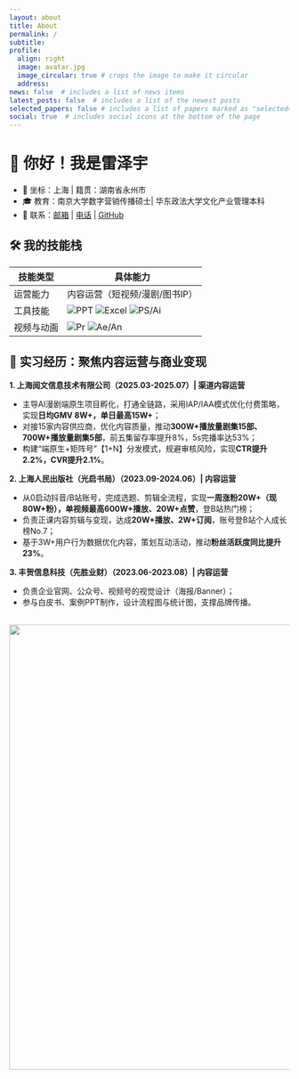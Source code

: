 ```yaml
---
layout: about
title: About
permalink: /
subtitle: 
profile:
  align: right
  image: avatar.jpg
  image_circular: true # crops the image to make it circular
  address: 
news: false  # includes a list of news items
latest_posts: false  # includes a list of the newest posts
selected_papers: false # includes a list of papers marked as "selected={true}"
social: true  # includes social icons at the bottom of the page
---
```




# 👋 你好！我是雷泽宇
- 📍 坐标：上海 | 籍贯：湖南省永州市
- 🎓 教育：南京大学数字营销传播硕士| 华东政法大学文化产业管理本科
- 📱 联系：[邮箱](mailto:Eazfan99@163.com) | [电话](tel:17374651500) | [GitHub](https://github.com/Eazfan99)



## 🛠️ 我的技能栈
| 技能类型       | 具体能力                                                                 |
|----------------|--------------------------------------------------------------------------|
| 运营能力       | 内容运营（短视频/漫剧/图书IP） | 渠道管理（抖音/快手/B站） | 用户画像分析 | 流量矩阵搭建 |
| 工具技能       | ![PPT](https://img.shields.io/badge/PPT-熟练-blue) ![Excel](https://img.shields.io/badge/Excel-数据分析-yellow) ![PS/Ai](https://img.shields.io/badge/PS%2FAi-设计制作-purple) |
| 视频与动画     | ![Pr](https://img.shields.io/badge/Pr-视频剪辑-red) ![Ae/An](https://img.shields.io/badge/Ae%2FAn-动画制作-green) |



## 📌 实习经历：聚焦内容运营与商业变现
**1. 上海阅文信息技术有限公司（2025.03-2025.07）| 渠道内容运营**
- 主导AI漫剧端原生项目孵化，打通全链路，采用IAP/IAA模式优化付费策略，实现**日均GMV 8W+，单日最高15W+**；
- 对接15家内容供应商，优化内容质量，推动**300W+播放量剧集15部、700W+播放量剧集5部**，前五集留存率提升8%，5s完播率达53%；
- 构建“端原生+矩阵号”【1+N】分发模式，规避审核风险，实现**CTR提升2.2%，CVR提升2.1%**。

**2. 上海人民出版社（光启书局）（2023.09-2024.06）| 内容运营**
- 从0启动抖音/B站账号，完成选题、剪辑全流程，实现**一周涨粉20W+（现80W+粉），单视频最高600W+播放、20W+点赞**，登B站热门榜；
- 负责正课内容剪辑与变现，达成**20W+播放、2W+订阅**，账号登B站个人成长榜No.7；
- 基于3W+用户行为数据优化内容，策划互动活动，推动**粉丝活跃度同比提升23%**。

**3. 丰贺信息科技（先胜业财）（2023.06-2023.08）| 内容运营**
- 负责企业官网、公众号、视频号的视觉设计（海报/Banner）；
- 参与白皮书、案例PPT制作，设计流程图与统计图，支撑品牌传播。

<br>

<a href="https://github.com/SocratesClub/SocratesClub.github.io/edit/master/_pages/about.md">
  <img src="https://user-images.githubusercontent.com/543384/192227995-fdb3a693-2f68-4dc4-b9bd-06053066322f.png" width = "800" align="middle" />
</a>

<br>
